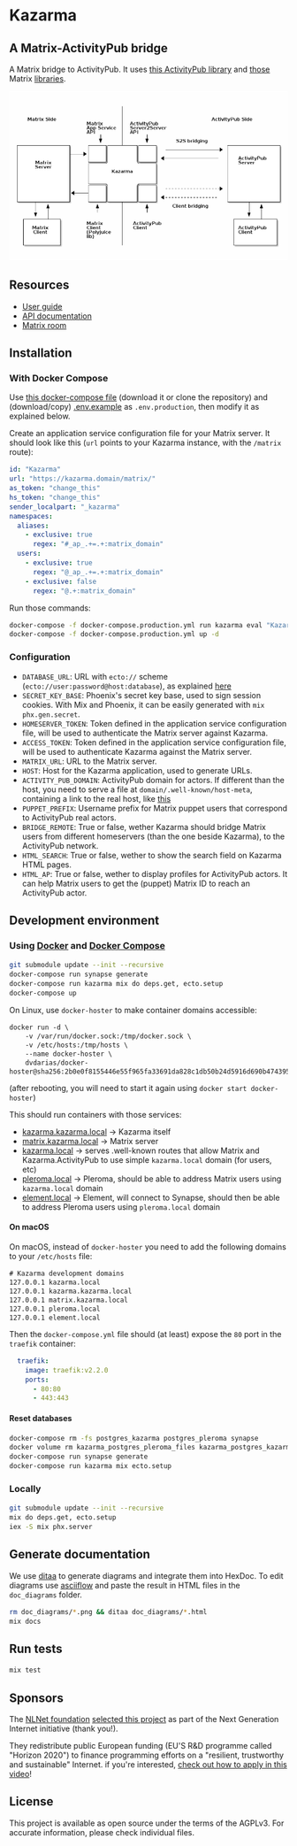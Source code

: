 # Kazarma

## A Matrix-ActivityPub bridge

A Matrix bridge to ActivityPub. It uses [this ActivityPub library](https://github.com/commonspub/ActivityPub) and [those](https://gitlab.com/kazarma/matrix_app_service.ex) Matrix [libraries](https://gitlab.com/uhoreg/polyjuice_client).

![overview](doc_diagrams/overview.png)

## Resources

- [User guide](https://gitlab.com/kazarma/kazarma/-/wikis/User%20guide)
- [API documentation](https://kazarma.gitlab.io/matrix_app_service.ex)
- [Matrix room](https://matrix.to/#/#kazarma:matrix.org?via=matrix.asso-fare.fr&via=matrix.org&via=t2bot.io)

## Installation

### With Docker Compose

Use [this docker-compose file](./docker-compose.production.yml) (download it or clone the repository) and (download/copy) [.env.example](./.env.example) as `.env.production`, then modify it as explained below.

Create an application service configuration file for your Matrix server. It should look like this (`url` points to your Kazarma instance, with the `/matrix` route):

```yaml
id: "Kazarma"
url: "https://kazarma.domain/matrix/"
as_token: "change_this"
hs_token: "change_this"
sender_localpart: "_kazarma"
namespaces:
  aliases:
    - exclusive: true
      regex: "#_ap_.+=.+:matrix_domain"
  users:
    - exclusive: true
      regex: "@_ap_.+=.+:matrix_domain"
    - exclusive: false
      regex: "@.+:matrix_domain"
```

Run those commands:

```bash
docker-compose -f docker-compose.production.yml run kazarma eval "Kazarma.Release.migrate()"
docker-compose -f docker-compose.production.yml up -d
```

### Configuration

- `DATABASE_URL`: URL with `ecto://` scheme (`ecto://user:password@host:database`), as explained [here](https://hexdocs.pm/ecto/Ecto.Repo.html#module-urls)
- `SECRET_KEY_BASE`: Phoenix's secret key base, used to sign session cookies. With Mix and Phoenix, it can be easily generated with `mix phx.gen.secret`.
- `HOMESERVER_TOKEN`: Token defined in the application service configuration file, will be used to authenticate the Matrix server against Kazarma.
- `ACCESS_TOKEN`: Token defined in the application service configuration file, will be used to authenticate Kazarma against the Matrix server.
- `MATRIX_URL`: URL to the Matrix server.
- `HOST`: Host for the Kazarma application, used to generate URLs.
- `ACTIVITY_PUB_DOMAIN`: ActivityPub domain for actors. If different than the host, you need to serve a file at `domain/.well-known/host-meta`, containing a link to the real host, like [this](./infra/dev/delegation/host-meta)
- `PUPPET_PREFIX`: Username prefix for Matrix puppet users that correspond to ActivityPub real actors.
- `BRIDGE_REMOTE`: True or false, wether Kazarma should bridge Matrix users from different homeservers (than the one beside Kazarma), to the ActivityPub network.
- `HTML_SEARCH`: True or false, wether to show the search field on Kazarma HTML pages.
- `HTML_AP`: True or false, wether to display profiles for ActivityPub actors. It can help Matrix users to get the (puppet) Matrix ID to reach an ActivityPub actor.

## Development environment

### Using [Docker](https://docs.docker.com/get-docker/) and [Docker Compose](https://docs.docker.com/compose/install/)

```bash
git submodule update --init --recursive
docker-compose run synapse generate
docker-compose run kazarma mix do deps.get, ecto.setup
docker-compose up
```

On Linux, use `docker-hoster` to make container domains accessible:
```
docker run -d \
    -v /var/run/docker.sock:/tmp/docker.sock \
    -v /etc/hosts:/tmp/hosts \
    --name docker-hoster \
    dvdarias/docker-hoster@sha256:2b0e0f8155446e55f965fa33691da828c1db50b24d5916d690b47439524291ba
```

(after rebooting, you will need to start it again using `docker start docker-hoster`)

This should run containers with those services:

- [kazarma.kazarma.local](http://kazarma.kazarma.local) -> Kazarma itself
- [matrix.kazarma.local](http://matrix.kazarma.local) -> Matrix server
- [kazarma.local](http://kazarma.local) -> serves .well-known routes that allow
  Matrix and Kazarma.ActivityPub to use simple `kazarma.local` domain (for
  users, etc)
- [pleroma.local](http://pleroma.local) -> Pleroma, should be able to address
  Matrix users using `kazarma.local` domain
- [element.local](http://element.local) -> Element, will connect to Synapse,
  should then be able to address Pleroma users using `pleroma.local` domain

#### On macOS

On macOS, instead of `docker-hoster` you need to add the following domains to your `/etc/hosts` file:
```
# Kazarma development domains
127.0.0.1 kazarma.local
127.0.0.1 kazarma.kazarma.local
127.0.0.1 matrix.kazarma.local
127.0.0.1 pleroma.local
127.0.0.1 element.local
```

Then the `docker-compose.yml` file should (at least) expose the `80` port in the `traefik` container:

```yaml
  traefik:
    image: traefik:v2.2.0
    ports:
      - 80:80
      - 443:443
```

#### Reset databases

```bash
docker-compose rm -fs postgres_kazarma postgres_pleroma synapse
docker volume rm kazarma_postgres_pleroma_files kazarma_postgres_kazarma_files kazarma_synapse_files
docker-compose run synapse generate
docker-compose run kazarma mix ecto.setup
```

### Locally

```bash
git submodule update --init --recursive
mix do deps.get, ecto.setup
iex -S mix phx.server
```

## Generate documentation

We use [ditaa](http://ditaa.sourceforge.net) to generate diagrams and integrate
them into HexDoc. To edit diagrams use [asciiflow](http://asciiflow.com/) and paste
the result in HTML files in the `doc_diagrams` folder.

```bash
rm doc_diagrams/*.png && ditaa doc_diagrams/*.html
mix docs
```

## Run tests

```bash
mix test
```

## Sponsors

The [NLNet foundation](https://nlnet.nl/) [selected this project](https://nlnet.nl/project/Matrix-CommonsPub/) as part of the Next Generation Internet initiative (thank you!).

They redistribute public European funding (EU'S R&D programme called "Horizon 2020") to finance programming efforts on a "resilient, trustworthy and sustainable" Internet. if you're interested, [check out how to apply in this video](https://media.ccc.de/v/36c3-10795-ngi_zero_a_treasure_trove_of_it_innovation)!


## License 

This project is available as open source under the terms of the AGPLv3. For accurate information, please check individual files.
